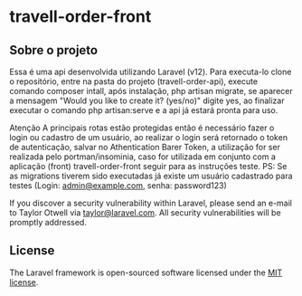 # travell-order-front

## Sobre o projeto
Essa é uma api desenvolvida utilizando Laravel (v12). Para executa-lo clone o repositório, entre na pasta do projeto (travell-order-api), execute comando composer intall, após instalação, php artisan migrate, se aparecer a mensagem "Would you like to create it? (yes/no)" digite yes, ao finalizar executar o comando php artisan:serve e a api já estará pronta para uso.

Atenção
A principais rotas estão protegidas então é necessário fazer o login ou cadastro de um usuário, ao realizar o login será retornado o token de autenticação, salvar no Athentication Barer Token, a utilização for ser realizada pelo portman/insominia, caso for utilizada em conjunto com a aplicação (front) travell-order-front seguir para as instruções teste. PS: Se as migrations tiverem sido executadas já existe um usuário cadastrado para testes (Login: admin@example.com, senha: password123)

If you discover a security vulnerability within Laravel, please send an e-mail to Taylor Otwell via [taylor@laravel.com](mailto:taylor@laravel.com). All security vulnerabilities will be promptly addressed.

## License

The Laravel framework is open-sourced software licensed under the [MIT license](https://opensource.org/licenses/MIT).

